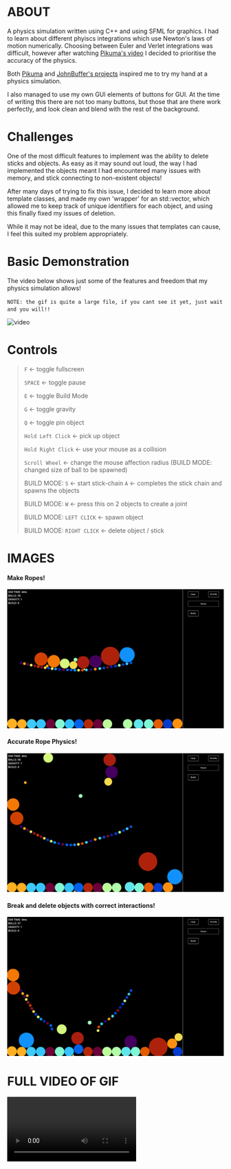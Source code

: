 # ABOUT

A physics simulation written using C++ and using SFML for graphics. I had to learn about different phyiscs integrations
 which use Newton's laws of motion numerically. Choosing between Euler and Verlet integrations was difficult, however after watching 
 [Pikuma's video](https://www.youtube.com/watch?v=-GWTDhOQU6M) I decided to prioritise the accuracy of the physics. 

 Both [Pikuma](https://www.youtube.com/@pikuma) and [JohnBuffer's projects](https://github.com/johnBuffer) inspired me to 
 try my hand at a physics simulation.

 I also managed to use my own GUI elements of buttons for GUI. At the time of writing this there are not too many buttons, but those that are there 
 work perfectly, and look clean and blend with the rest of the background.

# Challenges

One of the most difficult features to implement was the ability to delete sticks and objects. As easy as it may sound out loud,
the way I had implemented the objects meant I had encountered many issues with memory, and stick connecting to non-existent objects!

After many days of trying to fix this issue, I decided to learn more about template classes, and made my own 'wrapper' for an 
std::vector, which allowed me to keep track of unique identifiers for each object, and using this finally fixed my issues of deletion.

While it may not be ideal, due to the many issues that templates can cause, I feel this suited my problem appropriately.

# Basic Demonstration 

The video below shows just some of the features and freedom that my physics simulation allows!

`NOTE: the gif is quite a large file, if you cant see it yet, just wait and you will!!`

![video](img/vid.gif)


# Controls

> `F` <- toggle fullscreen
>
> `SPACE` <- toggle pause
>
> `E` <- toggle Build Mode
>
> `G` <- toggle gravity
>
> `Q` <- toggle pin object
>
> `Hold Left Click` <- pick up object
>
> `Hold Right Click` <- use your mouse as a collision
>
> `Scroll Wheel` <- change the mouse affection radius (BUILD MODE: changed size of ball to be spawned)
>
> BUILD MODE: `S` <- start stick-chain `A` <- completes the stick chain and spawns the objects
>
> BUILD MODE: `W` <- press this on 2 objects to create a joint
>
> BUILD MODE: `LEFT CLICK` <- spawn object
>
> BUILD MODE: `RIGHT CLICK` <- delete object / stick


# IMAGES

#### Make Ropes!

![FixedRope](img/fixed.png)

#### Accurate Rope Physics!

![Fling Rope](img/fling.png)

#### Break and delete objects with correct interactions!

![Broken Rope](img/broken.png)



# FULL VIDEO OF GIF

![CLICK HERE TO SEE BETTER QUALITY VIDEO](img/showcase.mov) 
